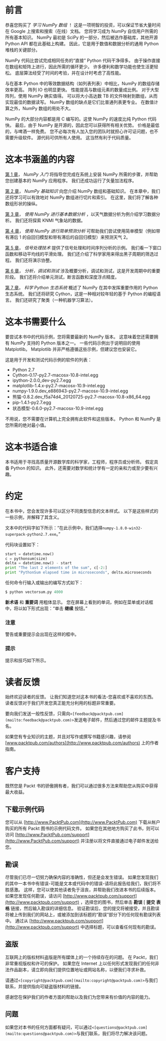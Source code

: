 # 前言

恭喜您购买了 *学习 NumPy 数组* ！ 这是一项明智的投资，可以保证节省大量时间在 Google 上搜索和搜索（在线）文档。 您将学习成为 NumPy 自信用户所需的所有基本知识。 NumPy 最初是 SciPy 的一部分，然后被选作基础库，其他开源 Python API 都在此基础上构建。 因此，它是用于数值和数据分析的通用 Python 堆栈的关键部分。

NumPy 代码比尝试完成相同任务的“直接” Python 代码干净得多。 由于操作直接在数组和矩阵上进行，因此所需的循环更少。 许多便利和数学功能也使生活更轻松。 底层算法经受了时间的考验，并在设计时考虑了高性能。

与在基本 Python 中的等效数据结构（如列表列表）中相比，NumPy 的数组存储效率更高。 阵列 IO 也明显更快。 性能提高与数组元素的数量成比例。 对于大型阵列，使用 NumPy 确实值得。 可以将大小高达数 TB 的文件映射到数组，从而实现最佳的数据读写。 NumPy 数组的缺点是它们比普通列表更专业。 在数值计算之外，NumPy 数组的用处不大。

NumPy 的大部分内容都是用 C 编写的。这使 NumPy 的速度比纯 Python 代码快。 最后，由于 NumPy 是开源的，因此您可以获得所有相关优势。 价格是最低的，与啤酒一样免费。 您不必每次有人加入您的团队时就担心许可证问题，也不需要升级软件。 源代码可供所有人使用。 这当然有利于代码质量。

# 这本书涵盖的内容

[第 1 章](../Text/1.html#page "Chapter 1. Getting Started with NumPy")， *NumPy 入门* 将指导您完成在系统上安装 NumPy 所需的步骤，并帮助您创建基本的 NumPy 应用程序。 我们还成功运行了矢量加法程序。

[第 2 章](../Text/2.html#page "Chapter 2. NumPy Basics")， *NumPy 基础知识* 向您介绍 NumPy 数组和基础知识。 在本章中，我们还将学习可以有效地对 NumPy 数组进行切片和索引。 在这里，我们将了解各种数组形状的操纵。

[第 3 章](../Text/3.html#page "Chapter 3. Basic Data Analysis with NumPy")， *使用 NumPy 进行基本数据分析* ，以天气数据分析为例介绍学习数据分析。 我们还将探索 KNMI 气象站的数据。

[第 4 章](../Text/4.html#page "Chapter 4. Simple Predictive Analytics with NumPy")， *使用 NumPy 进行简单预测分析* 可帮助我们尝试使用简单模型（例如带有滞后 1 的自回归模型和带有滞后的自回归模型）来预测天气 2。

[第 5 章](../Text/5.html#page "Chapter 5. Signal Processing Techniques")， *信号处理技术* 提供了信号处理和时间序列分析的示例。 我们看一下窗口函数和移动平均线的平滑处理。 我们还介绍了科学家用来得出黑子周期的筛选过程。 我们还将演示协整。

[第 6 章](../Text/6.html#page "Chapter 6. Profiling, Debugging, and Testing")， *分析，调试和测试* 涉及概要分析，调试和测试，这是开发周期中的重要阶段。 我们还将介绍单元测试，断言函数和深度浮点精度。

[第 7 章](../Text/7.html#page "Chapter 7. The Scientific Python Ecosystem")， *科学 Python 生态系统* 概述了 NumPy 在其中发挥重要作用的 Python 生态系统。 我们还将研究 Cython，这是一种相对较年轻的基于 Python 的编程语言。 我们还研究了聚类（一种机器学习算法）。

# 这本书需要什么

要尝试本书中的代码示例，您将需要最新的 NumPy 版本。 这意味着您还需要拥有 NumPy 支持的 Python 版本之一。 一些代码示例出于说明目的使用 Matplotlib。 Matplotlib 并非严格遵循这些示例，但建议您也安装它。

这是用于开发和测试代码示例的软件的列表：

*   Python 2.7
*   Cython-0.17-py2.7-macosx-10.8-intel.egg
*   ipython-2.0.0_dev-py2.7.egg
*   matplotlib-1.4.x-py2.7-macosx-10.9-intel.egg
*   numpy-1.9.0.dev_e886943-py2.7-macosx-10.9-intel.egg
*   熊猫-0.8.2.dev_f5a74d4_20120725-py2.7-macosx-10.8-x86_64.egg
*   pip-1.4.1-py2.7.egg
*   状态模型-0.6.0-py2.7-macosx-10.9-intel.egg

不用说，您不需要在计算机上完全拥有此软件和这些版本。 Python 和 NumPy 是您所需的绝对最小值。

# 这本书适合谁

本书适用于寻找高质量开源数学库的科学家，工程师，程序员或分析师。 假定具备 Python 的知识。 此外，还需要对数学和统计学有一定的亲和力或至少要有兴趣。

# 约定

在本书中，您会发现许多可以区分不同类型信息的文本样式。 以下是这些样式的一些示例，并解释了其含义。

文本中的代码字如下所示：“在此示例中，我们选择`numpy-1.8.0-win32-superpack-python2.7.exe`。”

代码块设置如下：

```py
start = datetime.now()
c = pythonsum(size)
delta = datetime.now() - start
print "The last 2 elements of the sum", c[-2:]
print "PythonSum elapsed time in microseconds", delta.microseconds
```

任何命令行输入或输出的编写方式如下：

```py
$ python vectorsum.py 4000

```

**新术语** 和 **重要词** 用粗体显示。 您在屏幕上看到的单词，例如在菜单或对话框中，将以如下形式出现：“单击 **继续** 按钮。”

### 注意

警告或重要提示会出现在这样的框中。

### 提示

提示和技巧如下所示。

# 读者反馈

始终欢迎读者的反馈。 让我们知道您对这本书的看法-您喜欢或不喜欢的东西。 读者反馈对于我们开发您真正能充分利用的标题非常重要。

要向我们发送一般性反馈，只需向`<[feedback@packtpub.com](mailto:feedback@packtpub.com)>`发送电子邮件，然后通过您的邮件主题提及书名。

如果您有专业知识的主题，并且对写作或撰写书籍感兴趣，请参阅 [www.packtpub.com/authors](http://www.packtpub.com/authors) 上的作者指南。

# 客户支持

既然您是 Packt 书的骄傲拥有者，我们可以通过很多方法来帮助您从购买中获得最大收益。

## 下载示例代码

您可以从 [http://www.PacktPub.com](http://www.PacktPub.com) 下载从帐户购买的所有 Packt 图书的示例代码文件。 如果您在其他地方购买了此书，则可以访问 [http://www.PacktPub.com/support](http://www.PacktPub.com/support) 并注册以将文件直接通过电子邮件发送给您。

## 勘误

尽管我们已尽一切努力确保内容的准确性，但还是会发生错误。 如果您发现我们的其中一本书中有错误-可能是文本或代码中的错误-请将此报告给我们，我们将不胜感激。 这样，您可以使其他读者免于沮丧，并帮助我们改进本书的后续版本。 如果您发现任何勘误，请访问 [http://www.packtpub.com/support](http://www.packtpub.com/support) ，选择您的图书，然后单击 **勘误** [ **提交** **表格** 链接，然后输入勘误的详细信息。 验证勘误后，您的提交将被接受，并且勘误将被上传到我们的网站上，或被添加到该标题的“勘误”部分下的任何现有勘误列表中。 通过从 [http://www.packtpub.com/support](http://www.packtpub.com/support) 中选择标题，可以查看任何现有的勘误。

## 盗版

互联网上的版权材料盗版是所有媒体上的一个持续存在的问题。 在 Packt，我们非常重视版权和许可的保护。 如果您在 Internet 上以任何形式发现我们的任何非法作品副本，请立即向我们提供位置地址或网站名称，以便我们寻求补救。

请通过`<[copyright@packtpub.com](mailto:copyright@packtpub.com)>`与我们联系，并提供指向可疑盗版材料的链接。

感谢您在保护我们的作者方面的帮助以及我们为您带来有价值的内容的能力。

## 问题

如果您对本书的任何方面都有疑问，可以通过`<[questions@packtpub.com](mailto:questions@packtpub.com)>`与我们联系，我们将尽力解决该问题。